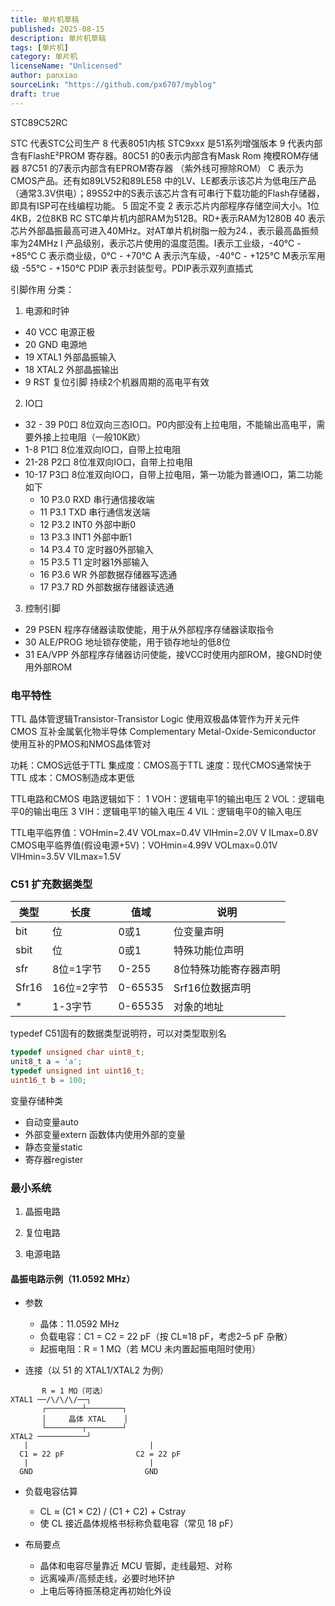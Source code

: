```yaml
---
title: 单片机草稿
published: 2025-08-15
description: 单片机草稿
tags: [单片机]
category: 单片机
licenseName: "Unlicensed"
author: panxiao
sourceLink: "https://github.com/px6707/myblog"
draft: true
---
```

STC89C52RC

STC 代表STC公司生产
8 代表8051内核 STC9xxx 是51系列增强版本
9 代表内部含有FlashE²PROM 寄存器。80C51 的0表示内部含有Mask Rom 掩模ROM存储器  87C51 的7表示内部含有EPROM寄存器 （紫外线可擦除ROM）
C 表示为CMOS产品。还有如89LV52和89LE58 中的LV、LE都表示该芯片为低电压产品（通常3.3V供电）；89S52中的S表示该芯片含有可串行下载功能的Flash存储器，即具有ISP可在线编程功能。
5 固定不变
2 表示芯片内部程序存储空间大小。1位4KB，2位8KB
RC STC单片机内部RAM为512B。RD+表示RAM为1280B
40 表示芯片外部晶振最高可进入40MHz。对AT单片机树脂一般为24.，表示最高晶振频率为24MHz
I 产品级别，表示芯片使用的温度范围。I表示工业级，-40℃  - +85℃  C 表示商业级，0℃  - +70℃   A 表示汽车级，-40℃  - +125℃   M表示军用级 -55℃  - +150℃
PDIP 表示封装型号。PDIP表示双列直插式 


引脚作用
分类：
1. 电源和时钟
- 40 VCC 电源正极
- 20 GND 电源地
- 19 XTAL1 外部晶振输入
- 18 XTAL2 外部晶振输出
- 9 RST 复位引脚 持续2个机器周期的高电平有效
2. IO口
- 32 - 39 P0口 8位双向三态IO口。P0内部没有上拉电阻，不能输出高电平，需要外接上拉电阻（一般10K欧）
- 1-8 P1口 8位准双向IO口，自带上拉电阻
- 21-28 P2口 8位准双向IO口，自带上拉电阻
- 10-17 P3口 8位准双向IO口，自带上拉电阻，第一功能为普通IO口，第二功能如下
    - 10 P3.0 RXD 串行通信接收端
    - 11 P3.1 TXD 串行通信发送端
    - 12 P3.2 INT0 外部中断0
    - 13 P3.3 INT1 外部中断1
    - 14 P3.4 T0 定时器0外部输入
    - 15 P3.5 T1 定时器1外部输入
    - 16 P3.6 WR 外部数据存储器写选通
    - 17 P3.7 RD 外部数据存储器读选通
3. 控制引脚
- 29 PSEN 程序存储器读取使能，用于从外部程序存储器读取指令
- 30 ALE/PROG 地址锁存使能，用于锁存地址的低8位
- 31 EA/VPP 外部程序存储器访问使能，接VCC时使用内部ROM，接GND时使用外部ROM

### 电平特性
TTL 晶体管逻辑Transistor-Transistor Logic 使用双极晶体管作为开关元件
CMOS 互补金属氧化物半导体 Complementary Metal-Oxide-Semiconductor 使用互补的PMOS和NMOS晶体管对

功耗：CMOS远低于TTL
集成度：CMOS高于TTL
速度：现代CMOS通常快于TTL
成本：CMOS制造成本更低

TTL电路和CMOS 电路逻辑如下：
1 VOH：逻辑电平1的输出电压
2 VOL：逻辑电平0的输出电压
3 VIH：逻辑电平1的输入电压
4 VIL：逻辑电平0的输入电压

TTL电平临界值：VOHmin=2.4V VOLmax=0.4V VIHmin=2.0V V ILmax=0.8V
CMOS电平临界值(假设电源+5V)：VOHmin=4.99V VOLmax=0.01V VIHmin=3.5V VILmax=1.5V


### C51 扩充数据类型
| 类型 | 长度 | 值域 | 说明 |
| ---- | ---- | ---- | ---- |
| bit | 位 | 0或1 | 位变量声明 |
| sbit | 位 | 0或1 | 特殊功能位声明 |
| sfr | 8位=1字节 | 0-255 | 8位特殊功能寄存器声明 |
| Sfr16 | 16位=2字节 | 0-65535 | Srf16位数据声明 |
| * | 1-3字节 | 0-65535 | 对象的地址 |


typedef C51固有的数据类型说明符，可以对类型取别名
```c
typedef unsigned char uint8_t;
unit8_t a = 'a';
typedef unsigned int uint16_t;
uint16_t b = 100;
```

变量存储种类
- 自动变量auto
- 外部变量extern 函数体内使用外部的变量
- 静态变量static
- 寄存器register 


### 最小系统
1. 晶振电路
    
2. 复位电路
3. 电源电路

#### 晶振电路示例（11.0592 MHz）

- 参数
  - 晶体：11.0592 MHz
  - 负载电容：C1 = C2 = 22 pF（按 CL≈18 pF，考虑2–5 pF 杂散）
  - 起振电阻：R = 1 MΩ（若 MCU 未内置起振电阻时使用）

- 连接（以 51 的 XTAL1/XTAL2 为例）

```text
       R = 1 MΩ（可选）
XTAL1 ──/\/\/\/──┐
       ┌────────┴────────┐
       │     晶体 XTAL    │
       └────────┬────────┘
XTAL2 ───────────┘
   |                           |
  C1 = 22 pF                C2 = 22 pF
   |                           |
  GND                         GND
```

- 负载电容估算
  - CL ≈ (C1 × C2) / (C1 + C2) + Cstray
  - 使 CL 接近晶体规格书标称负载电容（常见 18 pF）

- 布局要点
  - 晶体和电容尽量靠近 MCU 管脚，走线最短、对称
  - 远离噪声/高频走线，必要时地环护
  - 上电后等待振荡稳定再初始化外设